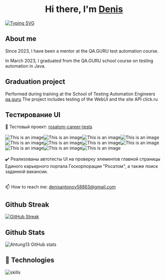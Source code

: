 <h1 align="center">Hi there, I'm <a href="https://github.com/ahtung13/ahtung13" target="_blank">Denis</a></h1>
<a href="https://git.io/typing-svg"><img src="https://readme-typing-svg.demolab.com?font=Lora&size=30&pause=1000&color=2a7c27&background=FF000000&width=435&lines=I'm+a+QA+automation+engineer;Always+learning+new+things" alt="Typing SVG" /></a>

## About me
Since 2023, I have been a mentor at the QA.GURU test automation course.</br>

In March 2023, I graduated from the QA.GURU school course on testing automation in Java.

## Graduation project

Performed during training at the School of Testing Automation Engineers <a target="_blank" href="https://qa.guru">qa.guru</a>
The project includes testing of the WebUI and the site API click.ru

## Тестирование UI
:link: Тестовый проект: <a target="_blank" href="https://github.com/ElenaSkorobodilova/rosatom-career-tests">rosatom-career-tests</a></br></br>
![This is an image](/icons/Java.png)![This is an image](/icons/Gradle.png)![This is an image](/icons/Intelij_IDEA.png)![This is an image](/icons/Selenide.png)![This is an image](/icons/Selenoid.png)![This is an image](/icons/JUnit5.png)![This is an image](/icons/Jenkins.png)![This is an image](/icons/Allure_Report.png)![This is an image](/icons/AllureTestOps.png)![This is an image](/icons/Telegram.png)![This is an image](/icons/Jira.png)</br></br>
:heavy_check_mark: Реализованы автотесты UI на проверку элементов главной страницы Единого карьерного портала Госкорпорации "Росатом", а также поиск заданной вакансии.</br></br>



📫 How to reach me: denisantonov58863@gmail.com

## Github Streak

[![GitHub Streak](http://github-readme-streak-stats.herokuapp.com?user=ahtung13&theme=synthwave)](https://git.io/streak-stats)

## Github Stats

![Ahtung13 GitHub stats](https://github-readme-stats.vercel.app/api?username=ahtung13&show_icons=true&theme=synthwave)






## 🔧 Technologies

![skills](https://skillicons.dev/icons?i=github,html,css,py,git,bash,java,gradle,selenium,docker,jenkins&theme=dark)


<!--
**ahtung13/ahtung13** is a ✨ _special_ ✨ repository because its `README.md` (this file) appears on your GitHub profile.

Here are some ideas to get you started:

- 🌱 I’m currently learning test automation on qa.guru
- 👯 I’m looking to collaborate on ...
- 🤔 I’m looking for help with ...
- 💬 Ask me about ...
- 📫 How to reach me: ...
- 😄 Pronouns: ...
- ⚡ Fun fact: ...
-->
